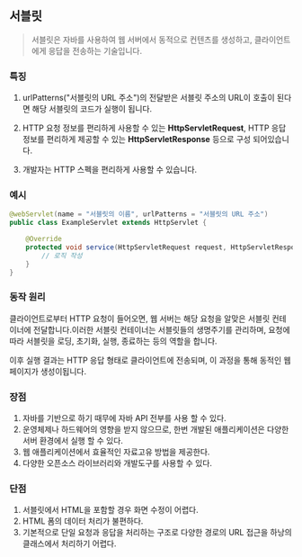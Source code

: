 ## 서블릿

> 서블릿은 자바를 사용하여 웹 서버에서 동적으로 컨텐츠를 생성하고, 클라이언트에게 응답을 전송하는 기술입니다.

### 특징

1. urlPatterns("서블릿의 URL 주소")의 전달받은 서블릿 주소의 URL이 호출이 된다면 해당 서블릿의 코드가 실행이 됩니다.

2. HTTP 요청 정보를 편리하게 사용할 수 있는 **HttpServletRequest**, HTTP 응답 정보를 편리하게 제공할 수 있는 **HttpServletResponse** 등으로 구성 되어있습니다.

3. 개발자는 HTTP 스펙을 편리하게 사용할 수 있습니다.

### 예시

```java
@webServlet(name = "서블릿의 이름", urlPatterns = "서블릿의 URL 주소")
public class ExampleServlet extends HttpServlet {

    @Override
    protected void service(HttpServletRequest request, HttpServletResponse response) throws ServletException, IOException {
        // 로직 작성
    }
}
```

### 동작 원리

클라이언트로부터 HTTP 요청이 들어오면, 웹 서버는 해당 요청을 알맞은 서블릿 컨테이너에 전달합니다.이러한 서블릿 컨테이너는 서블릿들의 생명주기를 관리하며, 요청에 따라 서블릿을 로딩, 초기화, 실행, 종료하는 등의 역할을 합니다.

이후 실행 결과는 HTTP 응답 형태로 클라이언트에 전송되며, 이 과정을 통해 동적인 웹 페이지가 생성이됩니다.

### 장점

1. 자바를 기반으로 하기 때무에 자바 API 전부를 사용 할 수 있다.
2. 운영체제나 하드웨어의 영향을 받지 않으므로, 한번 개발된 애플리케이션은 다양한 서버 환경에서 실행 할 수 있다.
3. 웹 애플리케이션에서 효율적인 자료고유 방법을 제공한다.
4. 다양한 오픈소스 라이브러리와 개발도구를 사용할 수 있다.

### 단점

1. 서블릿에서 HTML을 포함할 경우 화면 수정이 어렵다.
2. HTML 폼의 데이터 처리가 불편하다.
3. 기본적으로 단일 요청과 응답을 처리하는 구조로 다양한 경로의 URL 접근을 하낭의 클래스에서 처리하기 어렵다.

